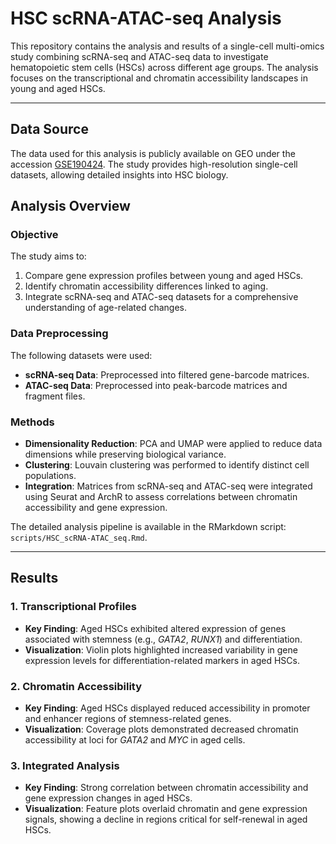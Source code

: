 

# HSC scRNA-ATAC-seq Analysis

This repository contains the analysis and results of a single-cell multi-omics study combining scRNA-seq and ATAC-seq data to investigate hematopoietic stem cells (HSCs) across different age groups. The analysis focuses on the transcriptional and chromatin accessibility landscapes in young and aged HSCs.

---

## Data Source
The data used for this analysis is publicly available on GEO under the accession [GSE190424](https://www.ncbi.nlm.nih.gov/geo/query/acc.cgi?acc=GSE190424). The study provides high-resolution single-cell datasets, allowing detailed insights into HSC biology. 


## Analysis Overview

### Objective
The study aims to:
1. Compare gene expression profiles between young and aged HSCs.
2. Identify chromatin accessibility differences linked to aging.
3. Integrate scRNA-seq and ATAC-seq datasets for a comprehensive understanding of age-related changes.

### Data Preprocessing
The following datasets were used:
- **scRNA-seq Data**: Preprocessed into filtered gene-barcode matrices.
- **ATAC-seq Data**: Preprocessed into peak-barcode matrices and fragment files.

### Methods
- **Dimensionality Reduction**: PCA and UMAP were applied to reduce data dimensions while preserving biological variance.
- **Clustering**: Louvain clustering was performed to identify distinct cell populations.
- **Integration**: Matrices from scRNA-seq and ATAC-seq were integrated using Seurat and ArchR to assess correlations between chromatin accessibility and gene expression.

The detailed analysis pipeline is available in the RMarkdown script: `scripts/HSC_scRNA-ATAC_seq.Rmd`.



---

## Results

### 1. Transcriptional Profiles
- **Key Finding**: Aged HSCs exhibited altered expression of genes associated with stemness (e.g., _GATA2_, _RUNX1_) and differentiation.
- **Visualization**: Violin plots highlighted increased variability in gene expression levels for differentiation-related markers in aged HSCs.

### 2. Chromatin Accessibility
- **Key Finding**: Aged HSCs displayed reduced accessibility in promoter and enhancer regions of stemness-related genes.
- **Visualization**: Coverage plots demonstrated decreased chromatin accessibility at loci for _GATA2_ and _MYC_ in aged cells.

### 3. Integrated Analysis
- **Key Finding**: Strong correlation between chromatin accessibility and gene expression changes in aged HSCs.
- **Visualization**: Feature plots overlaid chromatin and gene expression signals, showing a decline in regions critical for self-renewal in aged HSCs.
